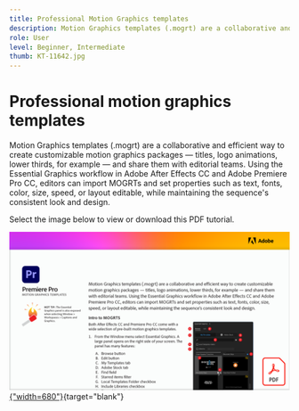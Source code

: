 ```yaml
---
title: Professional Motion Graphics templates
description: Motion Graphics templates (.mogrt) are a collaborative and efficient way to create customizable motion graphics packages — titles, logo animations, lower thirds, and share them with editorial teams
role: User
level: Beginner, Intermediate
thumb: KT-11642.jpg
---
```

# Professional motion graphics templates

Motion Graphics templates (.mogrt) are a collaborative and efficient way to create customizable motion graphics packages — titles, logo animations, lower thirds, for example — and share them with editorial teams. Using the Essential Graphics workflow in Adobe After Effects CC and Adobe Premiere Pro CC, editors can import MOGRTs and set properties such as text, fonts, color, size, speed, or layout editable, while maintaining the sequence's consistent look and design.

Select the image below to view or download this PDF tutorial.

[![First page image of tutorial](assets/MORGTs.png){"width=680"}](assets/Adobe-Premiere-Pro-Motion-Graphics-Templates.pdf){target="blank"}
